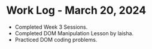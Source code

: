 # Work Log - March 20, 2024

 - Completed Week 3 Sessions.
 - Completed DOM Manipulation Lesson by laisha.
 - Practiced DOM coding problems.
